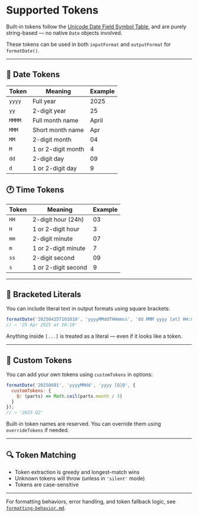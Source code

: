 # Supported Tokens

Built-in tokens follow the [Unicode Date Field Symbol Table](https://www.unicode.org/reports/tr35/tr35-dates.html#Date_Field_Symbol_Table), and are purely string-based — no native `Date` objects involved.

These tokens can be used in both `inputFormat` and `outputFormat` for `formatDate()`.

---

## 📆 Date Tokens

| Token  | Meaning            | Example |
| ------ | ------------------ | ------- |
| `yyyy` | Full year          | 2025    |
| `yy`   | 2-digit year       | 25      |
| `MMMM` | Full month name    | April   |
| `MMM`  | Short month name   | Apr     |
| `MM`   | 2-digit month      | 04      |
| `M`    | 1 or 2-digit month | 4       |
| `dd`   | 2-digit day        | 09      |
| `d`    | 1 or 2-digit day   | 9       |

## 🕐 Time Tokens

| Token | Meaning             | Example |
| ----- | ------------------- | ------- |
| `HH`  | 2-digit hour (24h)  | 03      |
| `H`   | 1 or 2-digit hour   | 3       |
| `mm`  | 2-digit minute      | 07      |
| `m`   | 1 or 2-digit minute | 7       |
| `ss`  | 2-digit second      | 09      |
| `s`   | 1 or 2-digit second | 9       |

---

## 🔖 Bracketed Literals

You can include literal text in output formats using square brackets:

```js
formatDate('20250425T101010', 'yyyyMMddTHHmmss', 'dd MMM yyyy [at] HH:mm');
// → '25 Apr 2025 at 10:10'
```

Anything inside `[...]` is treated as a literal — even if it looks like a token.

---

## 🧩 Custom Tokens

You can add your own tokens using `customTokens` in options:

```js
formatDate('20250601', 'yyyyMMdd', 'yyyy [Q]Q', {
  customTokens: {
    Q: (parts) => Math.ceil(parts.month / 3)
  }
});
// → '2025 Q2'
```

Built-in token names are reserved. You can override them using `overrideTokens` if needed.

---

## 🔍 Token Matching

* Token extraction is greedy and longest-match wins
* Unknown tokens will throw (unless in `'silent'` mode)
* Tokens are case-sensitive

---

For formatting behaviors, error handling, and token fallback logic, see [`formatting-behavior.md`](./formatting-behavior.md).
